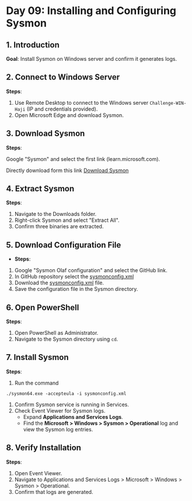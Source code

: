 # Day 09: Installing and Configuring Sysmon

## 1. Introduction

**Goal**: Install Sysmon on Windows server and confirm it generates logs.

## 2. Connect to Windows Server 

**Steps**:

  1. Use Remote Desktop to connect to the Windows server `Challenge-WIN-Haji` (IP and credentials provided).
  2. Open Microsoft Edge and download Sysmon.

## 3. Download Sysmon

**Steps**:

Google "Sysmon" and select the first link (learn.microsoft.com).

Directly download form this link [Download Sysmon](https://learn.microsoft.com/en-us/sysinternals/downloads/sysmon)

## 4. Extract Sysmon

**Steps**:

1. Navigate to the Downloads folder.
2. Right-click Sysmon and select "Extract All".
3. Confirm three binaries are extracted.

## 5. Download Configuration File

- **Steps**:

1. Google "Sysmon Olaf configuration" and select the GitHub link.
2. In GitHub repository select the [sysmonconfig.xml](https://github.com/olafhartong/sysmon-modular/blob/master/sysmonconfig.xml)
3. Download the [sysmonconfig.xml](https://github.com/olafhartong/sysmon-modular/blob/master/sysmonconfig.xml) file.
4. Save the configuration file in the Sysmon directory.

## 6. Open PowerShell

**Steps**:

1. Open PowerShell as Administrator.
2. Navigate to the Sysmon directory using `cd`.

## 7. Install Sysmon

**Steps**:

1. Run the command

```
./sysmon64.exe -accepteula -i sysmonconfig.xml
```

1. Confirm Sysmon service is running in Services.
2. Check Event Viewer for Sysmon logs.
	- Expand **Applications and Services Logs**.
	- Find the **Microsoft > Windows > Sysmon > Operational** log and view the Sysmon log entries.
## 8. Verify Installation

**Steps**:

1. Open Event Viewer.
2. Navigate to Applications and Services Logs > Microsoft > Windows > Sysmon > Operational.
3. Confirm that logs are generated.